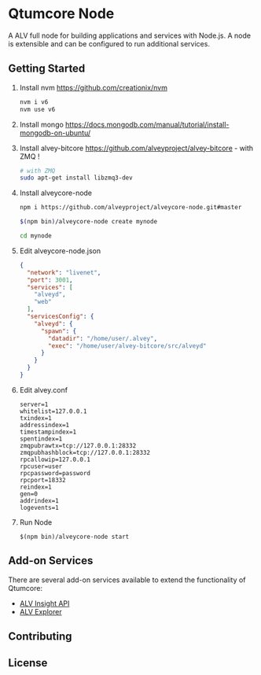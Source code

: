 Qtumcore Node
============

A ALV full node for building applications and services with Node.js. A node is extensible and can be configured to run additional services.

## Getting Started

1. Install nvm https://github.com/creationix/nvm  

    ```bash
    nvm i v6
    nvm use v6
    ```  
2. Install mongo https://docs.mongodb.com/manual/tutorial/install-mongodb-on-ubuntu/  

3. Install alvey-bitcore https://github.com/alveyproject/alvey-bitcore - with ZMQ ! 

    ```bash
    # with ZMQ
    sudo apt-get install libzmq3-dev 
    ```  
4. Install alveycore-node  

    ```bash
    npm i https://github.com/alveyproject/alveycore-node.git#master

    $(npm bin)/alveycore-node create mynode

    cd mynode

    ```  
5. Edit alveycore-node.json  

    ```json
    {
      "network": "livenet",
      "port": 3001,
      "services": [
	    "alveyd",
        "web"
      ],
      "servicesConfig": {
        "alveyd": {
          "spawn": {
            "datadir": "/home/user/.alvey",
            "exec": "/home/user/alvey-bitcore/src/alveyd"
          }
        }
      }
	}
    ```  
6. Edit alvey.conf  

    ```
    server=1
    whitelist=127.0.0.1
    txindex=1
    addressindex=1
    timestampindex=1
    spentindex=1
    zmqpubrawtx=tcp://127.0.0.1:28332
    zmqpubhashblock=tcp://127.0.0.1:28332
    rpcallowip=127.0.0.1
    rpcuser=user
    rpcpassword=password
    rpcport=18332
    reindex=1
    gen=0
    addrindex=1
    logevents=1
    ```  
7. Run Node  

    ```
    $(npm bin)/alveycore-node start
    ```  

## Add-on Services

There are several add-on services available to extend the functionality of Qtumcore:

- [ALV Insight API](https://github.com/alveyproject/insight-api)
- [ALV Explorer](https://github.com/alveyproject/alvey-explorer)

## Contributing



## License
